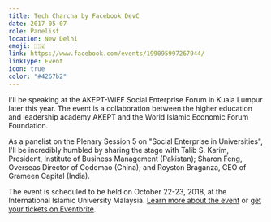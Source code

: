 ```yaml
---
title: Tech Charcha by Facebook DevC
date: 2017-05-07
role: Panelist
location: New Delhi
emoji: 🇮🇳
link: https://www.facebook.com/events/199095997267944/
linkType: Event
icon: true
color: "#4267b2"
---
```


I'll be speaking at the AKEPT-WIEF Social Enterprise Forum in Kuala Lumpur later this year. The event is a collaboration between the higher education and leadership academy AKEPT and the World Islamic Economic Forum Foundation.

<!--more-->

As a panelist on the Plenary Session 5 on "Social Enterprise in Universities", I'll be incredibly humbled by sharing the stage with Talib S. Karim, President, Institute of Business Management (Pakistan); Sharon Feng, Overseas Director of Codemao (China); and Royston Braganza, CEO of Grameen Capital (India).

The event is scheduled to be held on October 22-23, 2018, at the International Islamic University Malaysia. [Learn more about the event](https://wief.org/wet_event/akept-wief-social-enterprise-forum/) or [get your tickets on Eventbrite](https://www.eventbrite.com/e/akept-wief-social-enterprise-forum-tickets-43152504302).